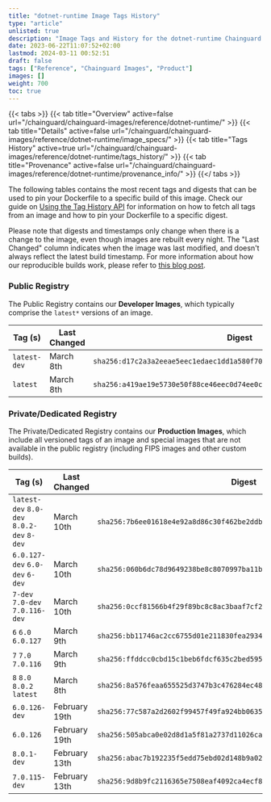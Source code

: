 ```yaml
---
title: "dotnet-runtime Image Tags History"
type: "article"
unlisted: true
description: "Image Tags and History for the dotnet-runtime Chainguard Image"
date: 2023-06-22T11:07:52+02:00
lastmod: 2024-03-11 00:52:51
draft: false
tags: ["Reference", "Chainguard Images", "Product"]
images: []
weight: 700
toc: true
---
```


{{< tabs >}}
{{< tab title="Overview" active=false url="/chainguard/chainguard-images/reference/dotnet-runtime/" >}}
{{< tab title="Details" active=false url="/chainguard/chainguard-images/reference/dotnet-runtime/image_specs/" >}}
{{< tab title="Tags History" active=true url="/chainguard/chainguard-images/reference/dotnet-runtime/tags_history/" >}}
{{< tab title="Provenance" active=false url="/chainguard/chainguard-images/reference/dotnet-runtime/provenance_info/" >}}
{{</ tabs >}}

The following tables contains the most recent tags and digests that can be used to pin your Dockerfile to a specific build of this image. Check our guide on [Using the Tag History API](/chainguard/chainguard-images/using-the-tag-history-api/) for information on how to fetch all tags from an image and how to pin your Dockerfile to a specific digest.

Please note that digests and timestamps only change when there is a change to the image, even though images are rebuilt every night. The "Last Changed" column indicates when the image was last modified, and doesn't always reflect the latest build timestamp. For more information about how our reproducible builds work, please refer to [this blog post](https://www.chainguard.dev/unchained/reproducing-chainguards-reproducible-image-builds).

### Public Registry
The Public Registry contains our **Developer Images**, which typically comprise the `latest*` versions of an image.

| Tag (s)       | Last Changed | Digest                                                                    |
|---------------|--------------|---------------------------------------------------------------------------|
|  `latest-dev` | March 8th    | `sha256:d17c2a3a2eeae5eec1edaec1dd1a580f70ffb9a1617243f1928915eac2c4c41a` |
|  `latest`     | March 8th    | `sha256:a419ae19e5730e50f88ce46eec0d74ee0c542e9947358c9323fa1310778735a9` |


### Private/Dedicated Registry
The Private/Dedicated Registry contains our **Production Images**, which include all versioned tags of an image and special images that are not available in the public registry (including FIPS images and other custom builds).

| Tag (s)                                     | Last Changed  | Digest                                                                    |
|---------------------------------------------|---------------|---------------------------------------------------------------------------|
|  `latest-dev` `8.0-dev` `8.0.2-dev` `8-dev` | March 10th    | `sha256:7b6ee01618e4e92a8d86c30f462be2ddb94f390d11aff30a27a2dafb8f9f314f` |
|  `6.0.127-dev` `6.0-dev` `6-dev`            | March 10th    | `sha256:060b6dc78d9649238be8c8070997ba11b077e157a66975cc8119d0df03010958` |
|  `7-dev` `7.0-dev` `7.0.116-dev`            | March 10th    | `sha256:0ccf81566b4f29f89bc8c8ac3baaf7cf2489ebb2a2544362fd53b7ed33a44833` |
|  `6` `6.0` `6.0.127`                        | March 9th     | `sha256:bb11746ac2cc6755d01e211830fea29340c97c50b3a7bbb7ec5791d061482bf4` |
|  `7` `7.0` `7.0.116`                        | March 9th     | `sha256:ffddcc0cbd15c1beb6fdcf635c2bed5950b5663867339b6023cb0be56e3a7697` |
|  `8` `8.0` `8.0.2` `latest`                 | March 8th     | `sha256:8a576feaa655525d3747b3c476284ec48b5622e91dab07f313db177c68e78feb` |
|  `6.0.126-dev`                              | February 19th | `sha256:77c587a2d2602f99457f49fa924bb06350717952dcb4492899939474d1d81e32` |
|  `6.0.126`                                  | February 19th | `sha256:505abca0e02d8d1a5f81a2737d11026ca91b6c177679678462c3185c0dbb5889` |
|  `8.0.1-dev`                                | February 13th | `sha256:abac7b192235f5edd75ebd02d148b9a02bc36384cf13ea6b08d63a77392a3f90` |
|  `7.0.115-dev`                              | February 13th | `sha256:9d8b9fc2116365e7508eaf4092ca4ecf87c23a2d5f7fb02c6645790261484913` |

